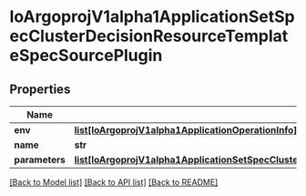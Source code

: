 # IoArgoprojV1alpha1ApplicationSetSpecClusterDecisionResourceTemplateSpecSourcePlugin

## Properties
Name | Type | Description | Notes
------------ | ------------- | ------------- | -------------
**env** | [**list[IoArgoprojV1alpha1ApplicationOperationInfo]**](IoArgoprojV1alpha1ApplicationOperationInfo.md) |  | [optional] 
**name** | **str** |  | [optional] 
**parameters** | [**list[IoArgoprojV1alpha1ApplicationSetSpecClusterDecisionResourceTemplateSpecSourcePluginParameters]**](IoArgoprojV1alpha1ApplicationSetSpecClusterDecisionResourceTemplateSpecSourcePluginParameters.md) |  | [optional] 

[[Back to Model list]](../README.md#documentation-for-models) [[Back to API list]](../README.md#documentation-for-api-endpoints) [[Back to README]](../README.md)


